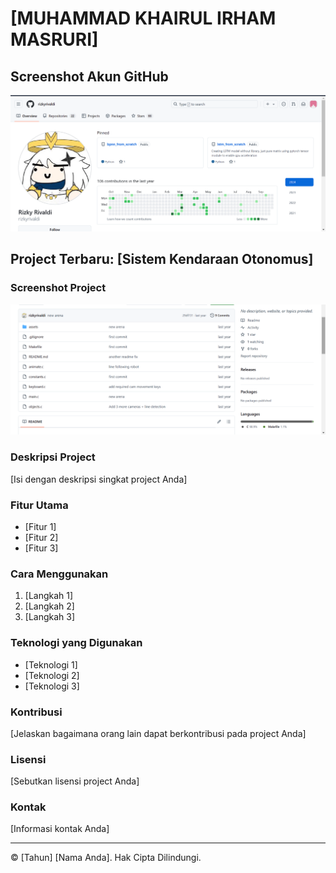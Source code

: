 # [MUHAMMAD KHAIRUL IRHAM MASRURI]

## Screenshot Akun GitHub
![Screenshot Akun GitHub](https://github.com/KhairulIrham/TUGAS-METASTRO-2024/blob/main/Screenshot%202024-09-26%20121421.png)

## Project Terbaru: [Sistem Kendaraan Otonomus]

### Screenshot Project
![Screenshot Project](https://github.com/KhairulIrham/TUGAS-METASTRO-2024/blob/main/Screenshot%202024-09-26%20121331.png)

### Deskripsi Project
[Isi dengan deskripsi singkat project Anda]

### Fitur Utama
- [Fitur 1]
- [Fitur 2]
- [Fitur 3]

### Cara Menggunakan
1. [Langkah 1]
2. [Langkah 2]
3. [Langkah 3]

### Teknologi yang Digunakan
- [Teknologi 1]
- [Teknologi 2]
- [Teknologi 3]

### Kontribusi
[Jelaskan bagaimana orang lain dapat berkontribusi pada project Anda]

### Lisensi
[Sebutkan lisensi project Anda]

### Kontak
[Informasi kontak Anda]

---
© [Tahun] [Nama Anda]. Hak Cipta Dilindungi.
